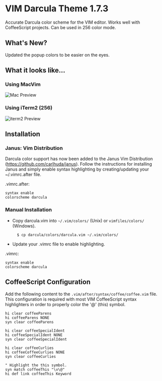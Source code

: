 # VIM Darcula Theme 1.7.3

Accurate Darcula color scheme for the VIM editor.  Works well with CoffeeScript projects.  Can be used in 256 color mode.

## What's New?

Updated the popup colors to be easier on the eyes.

## What it looks like...

### Using MacVim

![Mac Preview](https://raw.githubusercontent.com/blueshirts/darcula/master/images/darcula1.png)

### Using iTerm2 (256)

![iterm2 Preview](https://raw.githubusercontent.com/blueshirts/darcula/master/images/darcula2.png)

## Installation

### Janus: Vim Distribution

Darcula color support has now been added to the Janus Vim Distribution (https://github.com/carlhuda/janus).  Follow the instructions for installing Janus and simply enable syntax highlighting by creating/updating your ~/.vimrc.after file.

.vimrc.after:

    syntax enable
    colorscheme darcula
    
    
### Manual Installation

- Copy darcula.vim into `~/.vim/colors/` (Unix) or `vimfiles/colors/` (Windows).

        $ cp darcula/colors/darcula.vim ~/.vim/colors/

- Update your .vimrc file to enable highlighting.

.vimrc:

    syntax enable
    colorscheme darcula


## CoffeeScript Configuration

Add the following content to the `.vim/after/syntax/coffee/coffee.vim` file.  This configuration is required with most
VIM CoffeeScript syntax highlighters in order to properly color the '@' (this) symbol.

    hi clear coffeeParens
    hi coffeeParens NONE
    syn clear coffeeParens

    hi clear coffeeSpecialIdent
    hi coffeeSpecialIdent NONE
    syn clear coffeeSpecialIdent

    hi clear coffeeCurlies
    hi coffeeCoffeeCurlies NONE
    syn clear coffeeCurlies

    " Highlight the this symbol.
    syn match coffeeThis "\v\@"
    hi def link coffeeThis Keyword

